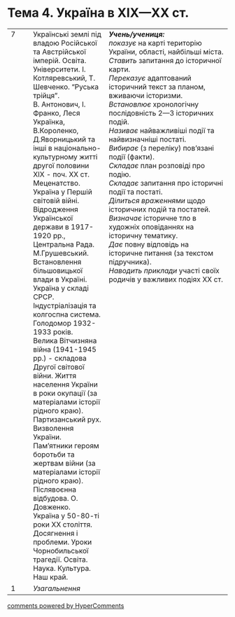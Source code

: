 <div id="hypercomments_widget" class="js-hypercomments-widget invisible"></div>

# Тема 4. Україна в ХІХ—ХХ ст.

<table>
  <tr>
<td width="10%" style="vertical-align:top !important;">7</td>
    <td width="34%" style="vertical-align:top !important;">
Українські землі під владою Російської та Австрійської імперій. Освіта. Університети. І. Котляревський, Т. Шевченко. “Руська трійця”.<br>
   В. Антонович, І. Франко, Леся Українка, В.Короленко, Д.Яворницький та інші   в національно-культурному житті другої половини ХІХ - поч. ХХ ст. Меценатство.<br>
   Україна у Першій світовій війні.   Відродження Української держави в 1917-1920 рр., Центральна Рада.<br>
 М.Грушевський.<br>
      Встановлення більшовицької влади в Україні. Україна у складі СРСР. Індустріалізація та колгоспна система. Голодомор 1932-1933 років.  <br>
   Велика Вітчизняна війна (1941-1945 рр.) - складова Другої світової війни. Життя населення України в роки окупації (за матеріалами історії рідного краю). Партизанський рух. Визволення України. Пам’ятники героям боротьби та жертвам війни (за матеріалами історії рідного краю). Післявоєнна відбудова. О. Довженко.<br>
   Україна у 50-80-ті роки ХХ століття.   Досягнення і проблеми. Уроки Чорнобильської трагедії. Освіта. Наука. Культура. <br> 
   Наш край.
</td>
    <td width="55%" style="vertical-align:top !important;">
<i><b>Учень/учениця:</b></i><br>
<i>показує</i> на карті територію України, області, найбільші міста.<br>
<i>Ставить</i> запитання до історичної карти.<br>
<i>Переказує</i> адаптований історичний текст за планом, вживаючи історизми.<br>
<i>Встановлює</i> хронологічну послідовність 2—3 історичних подій.<br>
<i>Називає</i> найважливіші події та найвизначніші постаті.<br>
<i>Вибирає</i> (з переліку) пов’язані події (факти).<br>
<i>Складає</i> план розповіді про подію.<br>
<i>Складає</i> запитання про історичні події та постаті.<br>
<i>Ділиться враженнями</i> щодо історичних подій та постатей.<br>
<i>Визначає</i> історичне тло в художніх оповіданнях на історичну тематику.<br>
<i>Дає</i> повну відповідь на історичне питання (за текстом підручника).<br>
<i>Наводить приклади</i> участі своїх родичів у важливих подіях XX ст.
  </td>
  </tr>
  <tr>
<td width="10%" style="vertical-align:top !important;">1</td>
    <td width="34%" style="vertical-align:top !important;">
<i>Узагальнення</i>   
</td>
    <td width="55%" style="vertical-align:top !important;">
  </td>  	
  </tr>
</table>

<div class="js-hypercomments-container">
<a href="http://hypercomments.com" class="hc-link" title="comments widget">comments powered by HyperComments</a>
</div>